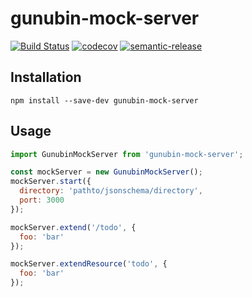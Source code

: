 # gunubin-mock-server

[![Build Status](https://travis-ci.org/gunubin/gunubin-mock-server.svg?branch=master)](https://travis-ci.org/gunubin/gunubin-mock-server)
[![codecov](https://codecov.io/gh/gunubin/gunubin-mock-server/branch/master/graph/badge.svg)](https://codecov.io/gh/gunubin/gunubin-mock-server)
[![semantic-release](https://img.shields.io/badge/%20%20%F0%9F%93%A6%F0%9F%9A%80-semantic--release-e10079.svg)](https://codecov.io/gh/gunubin/gunubin-mock-server)

## Installation
```
npm install --save-dev gunubin-mock-server
```

## Usage

```javascript
import GunubinMockServer from 'gunubin-mock-server';

const mockServer = new GunubinMockServer();
mockServer.start({
  directory: 'pathto/jsonschema/directory',
  port: 3000
});

mockServer.extend('/todo', {
  foo: 'bar' 
});

mockServer.extendResource('todo', {
  foo: 'bar' 
});

```
